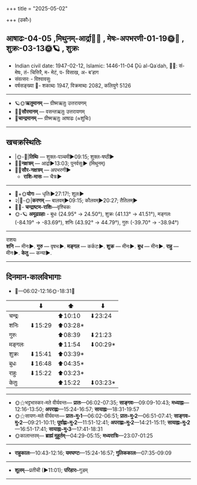 +++
title = "2025-05-02"

+++
(उकौ॰)
## आषाढः-04-05  ,मिथुनम्-आर्द्रा🌛🌌  ,  मेषः-अपभरणी-01-19🌞🌌  ,  शुक्रः-03-13🌞🪐  , शुक्रः
- Indian civil date: 1947-02-12, Islamic: 1446-11-04 Ḏū al-Qaʿdah, 🌌🌞: सं- मेषः, तं- चित्तिरै, म- मेटं, प- विसाख, अ- ब’हाग
- संवत्सरः - विश्वावसुः
- वर्षसङ्ख्या 🌛- शकाब्दः 1947, विक्रमाब्दः 2082, कलियुगे 5126
___________________
- 🪐🌞**ऋतुमानम्** — ग्रीष्मऋतुः उत्तरायणम्
- 🌌🌞**सौरमानम्** — वसन्तऋतुः उत्तरायणम्
- 🌛**चान्द्रमानम्** — ग्रीष्मऋतुः आषाढः (≈शुचिः)
___________________


## खचक्रस्थितिः
- |🌞-🌛|**तिथिः** — शुक्ल-पञ्चमी►09:15; शुक्ल-षष्ठी►  
- 🌌🌛**नक्षत्रम्** — आर्द्रा►13:03; पुनर्वसुः► (मिथुनम्)  
- 🌌🌞**सौर-नक्षत्रम्** — अपभरणी►  
  - **राशि-मासः** — चैत्रः► 
___________________
- 🌛+🌞**योगः** — धृतिः►27:17!; शूलः►  
- २|🌛-🌞|**करणम्** — बालवम्►09:15; कौलवम्►20:27; तैतिलम्►  
- 🌌🌛- **चन्द्राष्टम-राशिः**—वृश्चिकः  
- 🌞-🪐 **अमूढग्रहाः** - बुधः (24.95° → 24.50°), शुक्रः (41.13° → 41.51°), मङ्गलः (-84.19° → -83.69°), शनिः (43.92° → 44.79°), गुरुः (-39.70° → -38.94°)
___________________
राशयः  
**शनि** — मीनः►. **गुरु** — वृषभः►. **मङ्गल** — कर्कटः►. **शुक्र** — मीनः►. **बुध** — मीनः►. **राहु** — मीनः►. **केतु** — कन्या►. 
___________________


## दिनमान-कालविभागाः
- 🌅—06:02-12:16🌞-18:31🌇  

|      |⬇     |⬆     |⬇     |
|------|-----|-----|------|
|चन्द्रः|     |⬆10:10 |⬇23:24 |
|शनिः   |⬇15:29 |⬆03:28*|     |
|गुरुः  |     |⬆08:39 |⬇21:23 |
|मङ्गलः |     |⬆11:54 |⬇00:29*|
|शुक्रः |⬇15:41 |⬆03:39*|     |
|बुधः   |⬇16:48 |⬆04:35*|     |
|राहुः  |⬇15:22 |⬆03:23*|     |
|केतुः  |     |⬆15:22 |⬇03:23*|
___________________
- 🌞⚝भट्टभास्कर-मते वीर्यवन्तः— **प्रातः**—06:02-07:35; **साङ्गवः**—09:09-10:43; **मध्याह्नः**—12:16-13:50; **अपराह्णः**—15:24-16:57; **सायाह्नः**—18:31-19:57  
- 🌞⚝सायण-मते वीर्यवन्तः— **प्रातः-मु॰1**—06:02-06:51; **प्रातः-मु॰2**—06:51-07:41; **साङ्गवः-मु॰2**—09:21-10:11; **पूर्वाह्णः-मु॰2**—11:51-12:41; **अपराह्णः-मु॰2**—14:21-15:11; **सायाह्नः-मु॰2**—16:51-17:41; **सायाह्नः-मु॰3**—17:41-18:31  
- 🌞कालान्तरम्— **ब्राह्मं मुहूर्तम्**—04:29-05:15; **मध्यरात्रिः**—23:07-01:25  
___________________
- **राहुकालः**—10:43-12:16; **यमघण्टः**—15:24-16:57; **गुलिककालः**—07:35-09:09  
___________________
- **शूलम्**—प्रतीची (►11:01); **परिहारः**–गुडम्  
___________________

